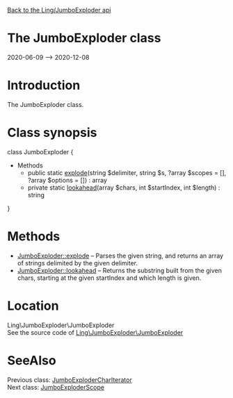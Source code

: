 [Back to the Ling/JumboExploder api](https://github.com/lingtalfi/JumboExploder/blob/master/doc/api/Ling/JumboExploder.md)



The JumboExploder class
================
2020-06-09 --> 2020-12-08






Introduction
============

The JumboExploder class.



Class synopsis
==============


class <span class="pl-k">JumboExploder</span>  {

- Methods
    - public static [explode](https://github.com/lingtalfi/JumboExploder/blob/master/doc/api/Ling/JumboExploder/JumboExploder/explode.md)(string $delimiter, string $s, ?array $scopes = [], ?array $options = []) : array
    - private static [lookahead](https://github.com/lingtalfi/JumboExploder/blob/master/doc/api/Ling/JumboExploder/JumboExploder/lookahead.md)(array $chars, int $startIndex, int $length) : string

}






Methods
==============

- [JumboExploder::explode](https://github.com/lingtalfi/JumboExploder/blob/master/doc/api/Ling/JumboExploder/JumboExploder/explode.md) &ndash; Parses the given string, and returns an array of strings delimited by the given delimiter.
- [JumboExploder::lookahead](https://github.com/lingtalfi/JumboExploder/blob/master/doc/api/Ling/JumboExploder/JumboExploder/lookahead.md) &ndash; Returns the substring built from the given chars, starting at the given startIndex and which length is given.





Location
=============
Ling\JumboExploder\JumboExploder<br>
See the source code of [Ling\JumboExploder\JumboExploder](https://github.com/lingtalfi/JumboExploder/blob/master/JumboExploder.php)



SeeAlso
==============
Previous class: [JumboExploderCharIterator](https://github.com/lingtalfi/JumboExploder/blob/master/doc/api/Ling/JumboExploder/Iterator/JumboExploderCharIterator.md)<br>Next class: [JumboExploderScope](https://github.com/lingtalfi/JumboExploder/blob/master/doc/api/Ling/JumboExploder/Scope/JumboExploderScope.md)<br>
